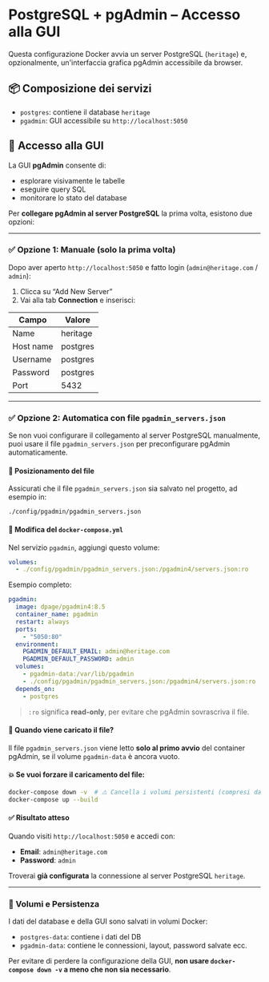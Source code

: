 # PostgreSQL + pgAdmin – Accesso alla GUI

Questa configurazione Docker avvia un server PostgreSQL (`heritage`) e, opzionalmente, un'interfaccia grafica pgAdmin accessibile da browser.

## 📦 Composizione dei servizi

- `postgres`: contiene il database `heritage`
- `pgadmin`: GUI accessibile su `http://localhost:5050`

## 🧠 Accesso alla GUI

La GUI **pgAdmin** consente di:
- esplorare visivamente le tabelle
- eseguire query SQL
- monitorare lo stato del database

Per **collegare pgAdmin al server PostgreSQL** la prima volta, esistono due opzioni:

---

### ✅ Opzione 1: Manuale (solo la prima volta)

Dopo aver aperto `http://localhost:5050` e fatto login (`admin@heritage.com` / `admin`):
1. Clicca su “Add New Server”
2. Vai alla tab **Connection** e inserisci:

| Campo         | Valore            |
|---------------|--------------------|
| Name          | heritage           |
| Host name     | postgres           |
| Username      | postgres           |
| Password      | postgres           |
| Port          | 5432               |

---

### ✅ Opzione 2: Automatica con file `pgadmin_servers.json`

Se non vuoi configurare il collegamento al server PostgreSQL manualmente, puoi usare il file `pgadmin_servers.json` per preconfigurare pgAdmin automaticamente.

#### 🔧 Posizionamento del file

Assicurati che il file `pgadmin_servers.json` sia salvato nel progetto, ad esempio in:

```
./config/pgadmin/pgadmin_servers.json
```

#### 📝 Modifica del `docker-compose.yml`

Nel servizio `pgadmin`, aggiungi questo volume:

```yaml
volumes:
  - ./config/pgadmin/pgadmin_servers.json:/pgadmin4/servers.json:ro
```

Esempio completo:

```yaml
pgadmin:
  image: dpage/pgadmin4:8.5
  container_name: pgadmin
  restart: always
  ports:
    - "5050:80"
  environment:
    PGADMIN_DEFAULT_EMAIL: admin@heritage.com
    PGADMIN_DEFAULT_PASSWORD: admin
  volumes:
    - pgadmin-data:/var/lib/pgadmin
    - ./config/pgadmin/pgadmin_servers.json:/pgadmin4/servers.json:ro
  depends_on:
    - postgres
```

> `:ro` significa **read-only**, per evitare che pgAdmin sovrascriva il file.

#### 📌 Quando viene caricato il file?

Il file `pgadmin_servers.json` viene letto **solo al primo avvio** del container pgAdmin, se il volume `pgadmin-data` è ancora vuoto.

#### 💥 Se vuoi forzare il caricamento del file:

```bash
docker-compose down -v  # ⚠️ Cancella i volumi persistenti (compresi dati e configurazioni)
docker-compose up --build
```

#### ✅ Risultato atteso

Quando visiti `http://localhost:5050` e accedi con:

- **Email**: `admin@heritage.com`
- **Password**: `admin`

Troverai **già configurata** la connessione al server PostgreSQL `heritage`.

---

### 📂 Volumi e Persistenza

I dati del database e della GUI sono salvati in volumi Docker:

- `postgres-data`: contiene i dati del DB
- `pgadmin-data`: contiene le connessioni, layout, password salvate ecc.

Per evitare di perdere la configurazione della GUI, **non usare `docker-compose down -v` a meno che non sia necessario**.